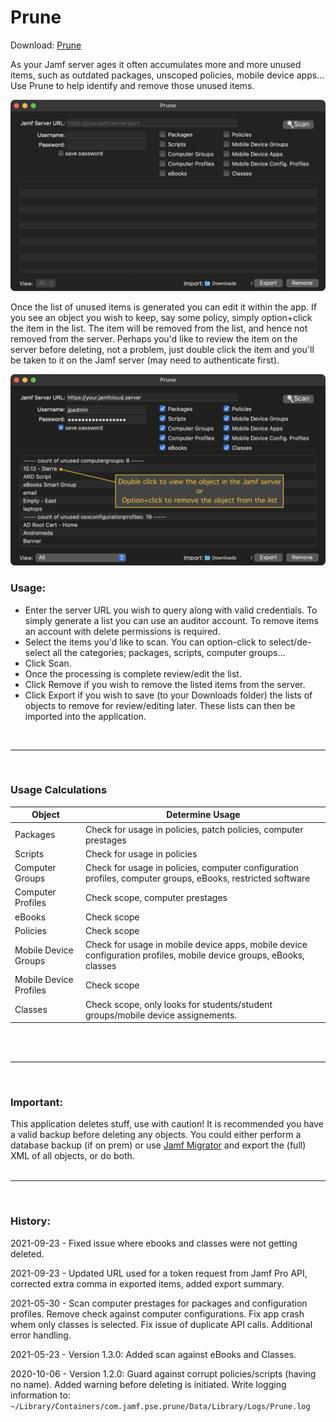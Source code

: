 # Prune
Download: [Prune](https://github.com/BIG-RAT/prune/releases/download/current/prune.zip)

As your Jamf server ages it often accumulates more and more unused items, such as outdated packages, unscoped policies, mobile device apps...  Use Prune to help identify and remove those unused items.

![alt text](./images/pruneApp.png "Prune")

Once the list of unused items is generated you can edit it within the app.  If you see an object you wish to keep, say some policy, simply option+click the item in the list.  The item will be removed from the list, and hence not removed from the server.  Perhaps you'd like to review the item on the server before deleting, not a problem, just double click the item and you'll be taken to it on the Jamf server (may need to authenticate first).

![alt text](./images/edit.png "modify/review")

### Usage:
* Enter the server URL you wish to query along with valid credentials.  To simply generate a list you can use an auditor account.  To remove items an account with delete permissions is required.
* Select the items you'd like to scan.  You can option-click to select/de-select all the categories; packages, scripts, computer groups...
* Click Scan.
* Once the processing is complete review/edit the list.
* Click Remove if you wish to remove the listed items from the server.
* Click Export if you wish to save (to your Downloads folder) the lists of objects to remove for review/editing later.  These lists can then be imported into the application.
 
<br><hr><br>
### Usage Calculations<br>

<table>
    <thead>
        <tr>
            <th>Object</th>
            <th>Determine Usage</th>
        </tr>
    </thead>
    <tbody>
        <tr>
            <td>Packages</td>
            <td>Check for usage in policies, patch policies, computer prestages</td>
        </tr>
        <tr>
            <td>Scripts</td>
            <td>Check for usage in policies</td>
        </tr>
        <tr>
            <td>Computer Groups</td>
            <td>Check for usage in policies, computer configuration profiles, computer groups, eBooks, restricted software</td>
        </tr>
        <tr>
            <td>Computer Profiles</td>
            <td>Check scope, computer prestages</td>
        </tr>
        <tr>
            <td>eBooks</td>
            <td>Check scope</td>
        </tr>
        <tr>
            <td>Policies</td>
            <td>Check scope</td>
        </tr>
        <tr>
            <td>Mobile Device Groups</td>
            <td>Check for usage in mobile device apps, mobile device configuration profiles, mobile device groups, eBooks, classes</td>
        </tr>
        <tr>
            <td>Mobile Device Profiles</td>
            <td>Check scope</td>
        </tr>
        <tr>
            <td>Classes</td>
            <td>Check scope, only looks for students/student groups/mobile device assignements.</td>
        </tr>
    </tbody>
</table>
<br><br><hr><br>

### Important:
This application deletes stuff, use with caution!  It is recommended you have a valid backup before deleting any objects.  You could either perform a database backup (if on prem) or use [Jamf Migrator](https://github.com/jamf/JamfMigrator) and export the (full) XML of all objects, or do both.
<br><br><hr><br>

### History:
2021-09-23 - Fixed issue where ebooks and classes were not getting deleted.

2021-09-23 - Updated URL used for a token request from Jamf Pro API, corrected extra comma in exported items, added export summary.

2021-05-30 - Scan computer prestages for packages and configuration profiles.  Remove check against computer configurations.  Fix app crash whem only classes is selected.  Fix issue of duplicate API calls.  Additional error handling.

2021-05-23 - Version 1.3.0: Added scan against eBooks and Classes.

2020-10-06 - Version 1.2.0: Guard against corrupt policies/scripts (having no name).  Added warning before deleting is initiated.  Write logging information to: ```~/Library/Containers/com.jamf.pse.prune/Data/Library/Logs/Prune.log```

